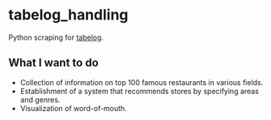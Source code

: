 # tabelog_handling
Python scraping for [tabelog](https://tabelog.com/).

## What I want to do
* Collection of information on top 100 famous restaurants in various fields.
* Establishment of a system that recommends stores by specifying areas and genres.
* Visualization of word-of-mouth.
